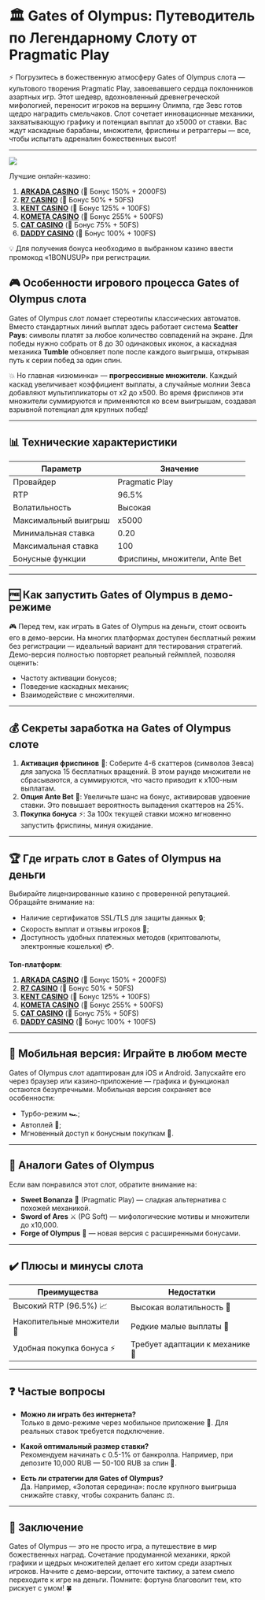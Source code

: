 # 🏛️ Gates of Olympus: Путеводитель по Легендарному Слоту от Pragmatic Play

⚡️ Погрузитесь в божественную атмосферу Gates of Olympus слота — культового творения Pragmatic Play, завоевавшего сердца поклонников азартных игр. Этот шедевр, вдохновленный древнегреческой мифологией, переносит игроков на вершину Олимпа, где Зевс готов щедро наградить смельчаков. Слот сочетает инновационные механики, захватывающую графику и потенциал выплат до x5000 от ставки. Вас ждут каскадные барабаны, множители, фриспины и ретраггеры — все, чтобы испытать адреналин божественных высот!  

---

[![](https://i.ibb.co/BVjGQ9mj/olympus.jpg)](https://clck.ru/3Hr27o)

Лучшие онлайн-казино:

1. **[ARKADA CASINO](https://clck.ru/3Hr27o "ARKADA CASINO")** (🎁 Бонус 150% + 2000FS)
2. **[R7 CASINO](https://clck.ru/3HsT58 "R7 CASINO")** (🎁 Бонус 50% + 50FS)
3. **[KENT CASINO](https://clck.ru/3HsT58 "KENT CASINO")** (🎁 Бонус 125% + 100FS)
4. **[KOMETA CASINO](https://clck.ru/3JHf2X "KOMETA CASINO")** (🎁 Бонус 255% + 500FS)
5. **[CAT CASINO](https://clck.ru/3HsTGi "CAT CASINO")** (🎁 Бонус 75% + 50FS)
6. **[DADDY CASINO](https://clck.ru/3HsTSj "DADDY CASINO")** (🎁 Бонус 100% + 100FS)

💡 Для получения бонуса необходимо в выбранном казино ввести промокод «1BONUSUP» при регистрации.

## 🎮 Особенности игрового процесса Gates of Olympus слота 

Gates of Olympus слот ломает стереотипы классических автоматов. Вместо стандартных линий выплат здесь работает система **Scatter Pays**: символы платят за любое количество совпадений на экране. Для победы нужно собрать от 8 до 30 одинаковых иконок, а каскадная механика **Tumble** обновляет поле после каждого выигрыша, открывая путь к серии побед за один спин.  

💥 Но главная «изюминка» — **прогрессивные множители**. Каждый каскад увеличивает коэффициент выплаты, а случайные молнии Зевса добавляют мультипликаторы от x2 до x500. Во время фриспинов эти множители суммируются и применяются ко всем выигрышам, создавая взрывной потенциал для крупных побед!  

---

## 📊 Технические характеристики  

| Параметр                | Значение                     |  
|-------------------------|------------------------------|  
| Провайдер               | Pragmatic Play               |  
| RTP                     | 96.5%                        |  
| Волатильность           | Высокая                      |  
| Максимальный выигрыш    | x5000                        |  
| Минимальная ставка      | 0.20                         |  
| Максимальная ставка     | 100                          |  
| Бонусные функции        | Фриспины, множители, Ante Bet |  

---

## 🆓 Как запустить Gates of Olympus в демо-режиме  

🎮 Перед тем, как играть в Gates of Olympus на деньги, стоит освоить его в демо-версии. На многих платформах доступен бесплатный режим без регистрации — идеальный вариант для тестирования стратегий. Демо-версия полностью повторяет реальный геймплей, позволяя оценить:  
- Частоту активации бонусов;  
- Поведение каскадных механик;  
- Взаимодействие с множителями.  

---

## 💰 Секреты заработка на Gates of Olympus слоте  

1. **Активация фриспинов** 🎁: Соберите 4-6 скаттеров (символов Зевса) для запуска 15 бесплатных вращений. В этом раунде множители не сбрасываются, а суммируются, что часто приводит к х100-ным выплатам.  
2. **Опция Ante Bet** 🔄: Увеличьте шанс на бонус, активировав удвоение ставки. Это повышает вероятность выпадения скаттеров на 25%.  
3. **Покупка бонуса** ⚡️: За 100x текущей ставки можно мгновенно запустить фриспины, минуя ожидание.  

---

## 🏆 Где играть слот в Gates of Olympus на деньги  

Выбирайте лицензированные казино с проверенной репутацией. Обращайте внимание на:  
- Наличие сертификатов SSL/TLS для защиты данных 🔒;  
- Скорость выплат и отзывы игроков 📢;  
- Доступность удобных платежных методов (криптовалюты, электронные кошельки) 💳.  

**Топ-платформ**:  
1. **[ARKADA CASINO](https://clck.ru/3Hr27o "ARKADA CASINO")** (🎁 Бонус 150% + 2000FS)
2. **[R7 CASINO](https://clck.ru/3HsT58 "R7 CASINO")** (🎁 Бонус 50% + 50FS)
3. **[KENT CASINO](https://clck.ru/3HsT58 "KENT CASINO")** (🎁 Бонус 125% + 100FS)
4. **[KOMETA CASINO](https://clck.ru/3JHf2X "KOMETA CASINO")** (🎁 Бонус 255% + 500FS)
5. **[CAT CASINO](https://clck.ru/3HsTGi "CAT CASINO")** (🎁 Бонус 75% + 50FS)
6. **[DADDY CASINO](https://clck.ru/3HsTSj "DADDY CASINO")** (🎁 Бонус 100% + 100FS)

---

## 📱 Мобильная версия: Играйте в любом месте  

Gates of Olympus слот адаптирован для iOS и Android. Запускайте его через браузер или казино-приложение — графика и функционал остаются безупречными. Мобильная версия сохраняет все особенности:  
- Турбо-режим 🏎️;  
- Автоплей 🔄;  
- Мгновенный доступ к бонусным покупкам 🎁.  

---

## 🎰 Аналоги Gates of Olympus  

Если вам понравился этот слот, обратите внимание на:  
- **Sweet Bonanza** 🍭 (Pragmatic Play) — сладкая альтернатива с похожей механикой.  
- **Sword of Ares** ⚔️ (PG Soft) — мифологические мотивы и множители до x10,000.  
- **Forge of Olympus** 🔨 — новая версия с расширенными бонусами.  

---

## ✔️ Плюсы и минусы слота  

| **Преимущества**               | **Недостатки**               |  
|---------------------------------|-------------------------------|  
| Высокий RTP (96.5%) 📈         | Высокая волатильность 🎢     |  
| Накопительные множители 💎     | Редкие малые выплаты 🐌      |  
| Удобная покупка бонуса ⚡️     | Требует адаптации к механике 🧠 |  

---

## ❓ Частые вопросы  

- **Можно ли играть без интернета?**  
  Только в демо-режиме через мобильное приложение 📲. Для реальных ставок требуется подключение.  

- **Какой оптимальный размер ставки?**  
  Рекомендуем начинать с 0.5-1% от банкролла. Например, при депозите 10,000 RUB — 50-100 RUB за спин 💸.  

- **Есть ли стратегии для Gates of Olympus?**  
  Да. Например, «Золотая середина»: после крупного выигрыша снижайте ставку, чтобы сохранить баланс ⚖️.  

---

## 🏁 Заключение  

Gates of Olympus — это не просто игра, а путешествие в мир божественных наград. Сочетание продуманной механики, яркой графики и щедрых множителей делает его хитом среди азартных игроков. Начните с демо-версии, отточите тактику, а затем смело переходите к игре на деньги. Помните: фортуна благоволит тем, кто рискует с умом! 🍀  
